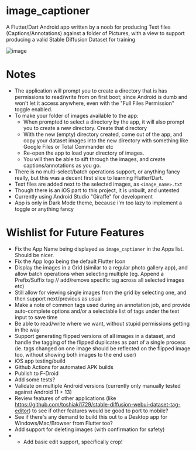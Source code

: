 # image_captioner
 A Flutter/Dart Android app written by a noob for producing Text files (Captions/Annotations) against a folder of Pictures, with a view to support producing a valid Stable Diffusion Dataset for training

![image](https://github.com/graffight/image_captioner/assets/141745229/96c3ba0b-cd8b-4388-bd39-6c05ed39e69f)

# Notes
* The application will prompt you to create a directory that is has permissions to read/write from on first boot; since Android is dumb and won't let it access anywhere, even with the "Full Files Permission" toggle enabled.
* To make your folder of images available to the app:
  * When prompted to select a directory by the app, it will also prompt you to create a new directory. Create that directory
  * With the new (empty) directory created, come out of the app, and copy your dataset images into the new directory with something like Google Files or Total Commander etc
  * Re-open the app to load your directory of images.
  * You will then be able to sift through the images, and create captions/annotations as you go.
* There is no multi-select/batch operations support, or anything fancy really, but this was a decent first slice to learning Flutter/Dart.
* Text files are added next to the selected images, as ```<image_name>.txt```
* Though there is an iOS part to this project, it is unbuilt, and untested
* Currently using Android Studio "Giraffe" for development
* App is only in Dark Mode theme, because i'm too lazy to implement a toggle or anything fancy

# Wishlist for Future Features
* Fix the App Name being displayed as ```image_captioner``` in the Apps list. Should be nicer.
* Fix the App logo being the default Flutter Icon
* Display the images in a Grid (similar to a regular photo gallery app), and allow batch operations when selecting multiple (eg. Append a Prefix/Suffix tag // add/remove specific tag across all selected images etc)
* Still allow for viewing single images from the grid by selecting one, and then support next/previous as usual
* Make a note of common tags used during an annotation job, and provide auto-complete options and/or a selectable list of tags under the text input to save time
* Be able to read/write where we want, without stupid permissions getting in the way
* Support generating flipped versions of all images in a dataset, and handle the tagging of the flipped duplicates as part of a single process (ie. tags changed on one image should be reflected on the flipped image too, without showing both images to the end user)
* iOS app testing/build
* Github Actions for automated APK builds
* Publish to F-Droid
* Add some tests?
* Validate on multiple Android versions (currently only manually tested against Android 11 + 13)
* Review features of other applications (like <https://github.com/toshiaki1729/stable-diffusion-webui-dataset-tag-editor>) to see if other features would be good to port to mobile?
* See if there's any demand to build this out to a Desktop app for Windows/Mac/Browser from Flutter too?
* Add support for deleting images (with confirmation for safety)
* * Add basic edit support, specifically crop!
